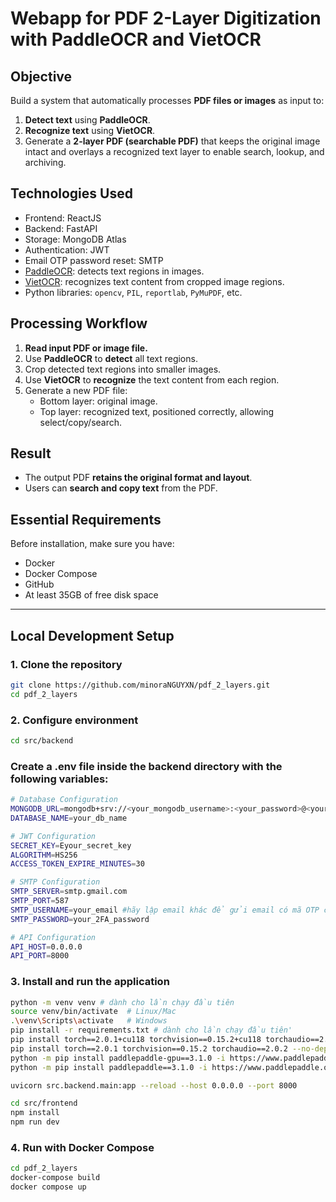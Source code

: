 # Webapp for PDF 2-Layer Digitization with PaddleOCR and VietOCR

## Objective

Build a system that automatically processes **PDF files or images** as input to:

1. **Detect text** using **PaddleOCR**.  
2. **Recognize text** using **VietOCR**.  
3. Generate a **2-layer PDF (searchable PDF)** that keeps the original image intact and overlays a recognized text layer to enable search, lookup, and archiving.

## Technologies Used
- Frontend: ReactJS  
- Backend: FastAPI  
- Storage: MongoDB Atlas  
- Authentication: JWT  
- Email OTP password reset: SMTP  
- [PaddleOCR](https://github.com/PaddlePaddle/PaddleOCR): detects text regions in images.  
- [VietOCR](https://github.com/quanpn90/VietOCR): recognizes text content from cropped image regions.  
- Python libraries: `opencv`, `PIL`, `reportlab`, `PyMuPDF`, etc.  

## Processing Workflow

1. **Read input PDF or image file.**  
2. Use **PaddleOCR** to **detect** all text regions.  
3. Crop detected text regions into smaller images.  
4. Use **VietOCR** to **recognize** the text content from each region.  
5. Generate a new PDF file:  
   - Bottom layer: original image.  
   - Top layer: recognized text, positioned correctly, allowing select/copy/search.  

## Result

- The output PDF **retains the original format and layout**.  
- Users can **search and copy text** from the PDF.  

## Essential Requirements

Before installation, make sure you have:  
- Docker  
- Docker Compose  
- GitHub  
- At least 35GB of free disk space  

---

## Local Development Setup

### 1. Clone the repository
```bash
git clone https://github.com/minoraNGUYXN/pdf_2_layers.git
cd pdf_2_layers
```  
### 2. Configure environment
```bash
cd src/backend
```
### Create a .env file inside the backend directory with the following variables:
```bash
# Database Configuration
MONGODB_URL=mongodb+srv://<your_mongodb_username>:<your_password>@<your_cluster_name>.mongodb.net
DATABASE_NAME=your_db_name

# JWT Configuration
SECRET_KEY=Eyour_secret_key
ALGORITHM=HS256
ACCESS_TOKEN_EXPIRE_MINUTES=30

# SMTP Configuration
SMTP_SERVER=smtp.gmail.com
SMTP_PORT=587
SMTP_USERNAME=your_email #hãy lập email khác để gửi email có mã OTP cho user khi reset password
SMTP_PASSWORD=your_2FA_password

# API Configuration
API_HOST=0.0.0.0
API_PORT=8000
``` 
### 3. Install and run the application
```bash
python -m venv venv # dành cho lần chạy đầu tiên
source venv/bin/activate  # Linux/Mac
.\venv\Scripts\activate   # Windows
pip install -r requirements.txt # dành cho lần chạy đầu tiên'
pip install torch==2.0.1+cu118 torchvision==0.15.2+cu118 torchaudio==2.0.2+cu118 --no-deps -f https://download.pytorch.org/whl/cu118/torch_stable.html
pip install torch==2.0.1 torchvision==0.15.2 torchaudio==2.0.2 --no-deps
python -m pip install paddlepaddle-gpu==3.1.0 -i https://www.paddlepaddle.org.cn/packages/stable/cu118/
python -m pip install paddlepaddle==3.1.0 -i https://www.paddlepaddle.org.cn/packages/stable/cpu/

uvicorn src.backend.main:app --reload --host 0.0.0.0 --port 8000

cd src/frontend
npm install
npm run dev
```

### 4. Run with Docker Compose
```bash
cd pdf_2_layers
docker-compose build
docker compose up
```
